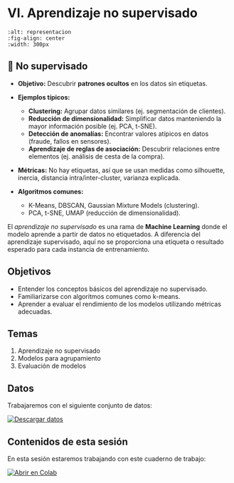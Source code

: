 # VI. Aprendizaje no supervisado

```{figure} ../_static/img6.png
:alt: representacion
:fig-align: center
:width: 300px
```

## 🔹 No supervisado

- **Objetivo:** Descubrir **patrones ocultos** en los datos sin etiquetas.

- **Ejemplos típicos:**

  - **Clustering:** Agrupar datos similares (ej. segmentación de clientes).
  - **Reducción de dimensionalidad:** Simplificar datos manteniendo la mayor información posible (ej. PCA, t-SNE).
  - **Detección de anomalías:** Encontrar valores atípicos en datos (fraude, fallos en sensores).
  - **Aprendizaje de reglas de asociación:** Descubrir relaciones entre elementos (ej. análisis de cesta de la compra).

- **Métricas:** No hay etiquetas, así que se usan medidas como silhouette, inercia, distancia intra/inter-cluster, varianza explicada.

- **Algoritmos comunes:**
  - K-Means, DBSCAN, Gaussian Mixture Models (clustering).
  - PCA, t-SNE, UMAP (reducción de dimensionalidad).

El _aprendizaje no supervisado_ es una rama de **Machine Learning** donde el modelo aprende a partir de datos no etiquetados. A diferencia del aprendizaje supervisado, aquí no se proporciona una etiqueta o resultado esperado para cada instancia de entrenamiento.

## Objetivos

- Entender los conceptos básicos del aprendizaje no supervisado.
- Familiarizarse con algoritmos comunes como k-means.
- Aprender a evaluar el rendimiento de los modelos utilizando métricas adecuadas.

## Temas

1. Aprendizaje no supervisado
2. Modelos para agrupamiento
3. Evaluación de modelos

## Datos

Trabajaremos con el siguiente conjunto de datos:

[![Descargar datos](https://img.shields.io/badge/descargar-datos-yellow)](../datos/wine.csv)

## Contenidos de esta sesión

En esta sesión estaremos trabajando con este cuaderno de trabajo:

[![Abrir en Colab](https://colab.research.google.com/assets/colab-badge.svg)](https://colab.research.google.com/github/patymunoz/curso-machine-learning-python/blob/main/notebooks/aprendizaje_no_supervisado.ipynb)
